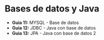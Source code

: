 # Bases de datos y Java

- <strong>Guia 11:</strong> MYSQL - Base de datos
- <strong>Guia 12:</strong> JDBC - Java con base de datos
- <strong>Guia 13:</strong> JPA - Java con base de datos 2
